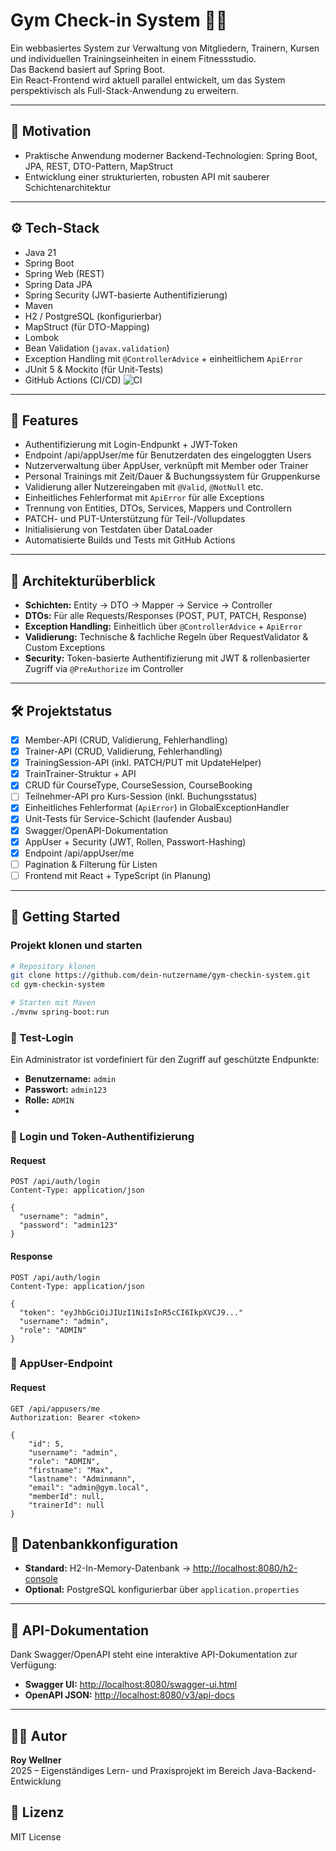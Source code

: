 # Gym Check-in System 🏋️‍♂️

Ein webbasiertes System zur Verwaltung von Mitgliedern, Trainern, Kursen und individuellen Trainingseinheiten in einem Fitnessstudio.  
Das Backend basiert auf Spring Boot.  
Ein React-Frontend wird aktuell parallel entwickelt, um das System perspektivisch als Full-Stack-Anwendung zu erweitern.

---

## 📌 Motivation

- Praktische Anwendung moderner Backend-Technologien: Spring Boot, JPA, REST, DTO-Pattern, MapStruct
- Entwicklung einer strukturierten, robusten API mit sauberer Schichtenarchitektur

---

## ⚙️ Tech-Stack

- Java 21
- Spring Boot
- Spring Web (REST)
- Spring Data JPA
- Spring Security (JWT-basierte Authentifizierung)
- Maven
- H2 / PostgreSQL (konfigurierbar)
- MapStruct (für DTO-Mapping)
- Lombok
- Bean Validation (`javax.validation`)
- Exception Handling mit `@ControllerAdvice` + einheitlichem `ApiError`
- JUnit 5 & Mockito (für Unit-Tests)
- GitHub Actions (CI/CD) ![CI](https://github.com/korruptengu/gym-checkin-system/actions/workflows/ci.yml/badge.svg)

---

## 📁 Features

- Authentifizierung mit Login-Endpunkt + JWT-Token
- Endpoint /api/appUser/me für Benutzerdaten des eingeloggten Users
- Nutzerverwaltung über AppUser, verknüpft mit Member oder Trainer
- Personal Trainings mit Zeit/Dauer & Buchungssystem für Gruppenkurse
- Validierung aller Nutzereingaben mit `@Valid`, `@NotNull` etc.
- Einheitliches Fehlerformat mit `ApiError` für alle Exceptions
- Trennung von Entities, DTOs, Services, Mappers und Controllern
- PATCH- und PUT-Unterstützung für Teil-/Vollupdates
- Initialisierung von Testdaten über DataLoader
- Automatisierte Builds und Tests mit GitHub Actions

---

## 🧱 Architekturüberblick

- **Schichten:** Entity → DTO → Mapper → Service → Controller
- **DTOs:** Für alle Requests/Responses (POST, PUT, PATCH, Response)
- **Exception Handling:** Einheitlich über `@ControllerAdvice` + `ApiError`
- **Validierung:** Technische & fachliche Regeln über RequestValidator & Custom Exceptions
- **Security:** Token-basierte Authentifizierung mit JWT & rollenbasierter Zugriff via `@PreAuthorize` im Controller

---

## 🛠 Projektstatus

- [x] Member-API (CRUD, Validierung, Fehlerhandling)
- [x] Trainer-API (CRUD, Validierung, Fehlerhandling)
- [x] TrainingSession-API (inkl. PATCH/PUT mit UpdateHelper)
- [x] TrainTrainer-Struktur + API
- [x] CRUD für CourseType, CourseSession, CourseBooking
- [ ] Teilnehmer-API pro Kurs-Session (inkl. Buchungsstatus)
- [x] Einheitliches Fehlerformat (`ApiError`) in GlobalExceptionHandler
- [x] Unit-Tests für Service-Schicht (laufender Ausbau)
- [x] Swagger/OpenAPI-Dokumentation
- [x] AppUser + Security (JWT, Rollen, Passwort-Hashing)
- [x] Endpoint /api/appUser/me
- [ ] Pagination & Filterung für Listen
- [ ] Frontend mit React + TypeScript (in Planung)

---

## 🚀 Getting Started
### Projekt klonen und starten

```bash
# Repository klonen
git clone https://github.com/dein-nutzername/gym-checkin-system.git
cd gym-checkin-system

# Starten mit Maven
./mvnw spring-boot:run
```
### 🔐 Test-Login
Ein Administrator ist vordefiniert für den Zugriff auf geschützte Endpunkte:

- **Benutzername:** `admin`
- **Passwort:** `admin123`
- **Rolle:** `ADMIN`
- 
### 🔐 Login und Token-Authentifizierung

#### Request
```http
POST /api/auth/login
Content-Type: application/json

{
  "username": "admin",
  "password": "admin123"
}
```
#### Response
```http
POST /api/auth/login
Content-Type: application/json

{
  "token": "eyJhbGciOiJIUzI1NiIsInR5cCI6IkpXVCJ9..."
  "username": "admin",
  "role": "ADMIN"
}
```

### 👤 AppUser-Endpoint
#### Request
```http
GET /api/appusers/me
Authorization: Bearer <token>

{
    "id": 5,
    "username": "admin",
    "role": "ADMIN",
    "firstname": "Max",
    "lastname": "Adminmann",
    "email": "admin@gym.local",
    "memberId": null,
    "trainerId": null
}
```

## 🧪 Datenbankkonfiguration

- **Standard:** H2-In-Memory-Datenbank  → [http://localhost:8080/h2-console](http://localhost:8080/h2-console)
- **Optional:** PostgreSQL konfigurierbar über `application.properties`

---

## 📖 API-Dokumentation

Dank Swagger/OpenAPI steht eine interaktive API-Dokumentation zur Verfügung:

- **Swagger UI:** [http://localhost:8080/swagger-ui.html](http://localhost:8080/swagger-ui.html)
- **OpenAPI JSON:** [http://localhost:8080/v3/api-docs](http://localhost:8080/v3/api-docs)

---

## 👨‍💻 Autor

**Roy Wellner**  
2025 – Eigenständiges Lern- und Praxisprojekt im Bereich Java-Backend-Entwicklung

## 📄 Lizenz
MIT License
